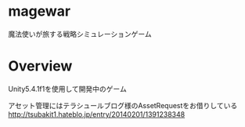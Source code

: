 # magewar
魔法使いが旅する戦略シミュレーションゲーム

# Overview
Unity5.4.1f1を使用して開発中のゲーム

アセット管理にはテラシュールブログ様のAssetRequestをお借りしている  
http://tsubakit1.hateblo.jp/entry/20140201/1391238348  
